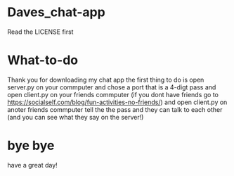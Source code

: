 # Daves_chat-app
Read the LICENSE first

# What-to-do
Thank you for downloading my chat app 
the first thing to do is open server.py on your commputer and chose a port that is a 4-digt pass and open client.py on your friends commputer (if you dont have friends go to https://socialself.com/blog/fun-activities-no-friends/) and open client.py on anoter friends commputer tell the the pass and they can talk to each other (and you can see what they say on the server!)

# bye bye
have a great day!
